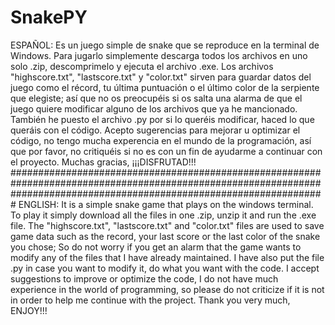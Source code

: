 # SnakePY
ESPAÑOL:
Es un juego simple de snake que se reproduce en la terminal de Windows.
Para jugarlo simplemente descarga todos los archivos en uno solo .zip, descomprimelo y ejecuta el archivo .exe.
Los archivos "highscore.txt", "lastscore.txt" y "color.txt" sirven para guardar datos del juego como el récord, tu última puntuación o el último color de la serpiente que elegiste; así que no os preocupéis si os salta una alarma de que el juego quiere modificar alguno de los archivos que ya he mancionado.
También he puesto el archivo .py por si lo queréis modificar, haced lo que queráis con el código.
Acepto sugerencias para mejorar u optimizar el código, no tengo mucha experencia en el mundo de la programación, así que por favor, no critiquéis si no es con un fin de ayudarme a continuar con el proyecto.
Muchas gracias, ¡¡¡DISFRUTAD!!!
#########################################################################################################################################################################
ENGLISH:
It is a simple snake game that plays on the windows terminal.
To play it simply download all the files in one .zip, unzip it and run the .exe file.
The "highscore.txt", "lastscore.txt" and "color.txt" files are used to save game data such as the record, your last score or the last color of the snake you chose; So do not worry if you get an alarm that the game wants to modify any of the files that I have already maintained.
I have also put the file .py in case you want to modify it, do what you want with the code.
I accept suggestions to improve or optimize the code, I do not have much experience in the world of programming, so please do not criticize if it is not in order to help me continue with the project.
Thank you very much, ENJOY!!!
